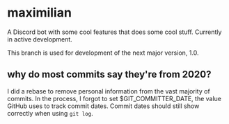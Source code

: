 # maximilian

A Discord bot with some cool features that does some cool stuff.
Currently in active development.

This branch is used for development of the next major version, 1.0.

## why do most commits say they're from 2020?

I did a rebase to remove personal information from the vast majority of commits.
In the process, I forgot to set $GIT_COMMITTER_DATE, the value GitHub uses to track commit dates.
Commit dates should still show correctly when using `git log`.
